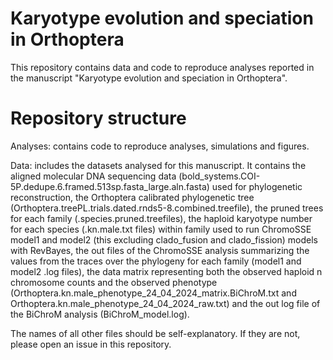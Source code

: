 # Karyotype evolution and speciation in Orthoptera
This repository contains data and code to reproduce analyses reported in the manuscript "Karyotype evolution and speciation in Orthoptera".

# Repository structure
Analyses: contains code to reproduce analyses, simulations and figures.

Data: includes the datasets analysed for this manuscript. It contains the aligned molecular DNA sequencing data (bold_systems.COI-5P.dedupe.6.framed.513sp.fasta_large.aln.fasta) used for phylogenetic reconstruction, the Orthoptera calibrated phylogenetic tree (Orthoptera.treePL.trials.dated.rnds5-8.combined.treefile), the pruned trees for each family (.species.pruned.treefiles), the haploid karyotype number for each species (.kn.male.txt files) within family used to run ChromoSSE model1 and model2 (this excluding clado_fusion and clado_fission) models with RevBayes, the out files of the ChromoSSE analysis summarizing the values from the traces over the phylogeny for each family (model1 and model2 .log files), the data matrix representing both the observed haploid n chromosome counts and the observed phenotype (Orthoptera.kn.male_phenotype_24_04_2024_matrix.BiChroM.txt and Orthoptera.kn.male_phenotype_24_04_2024_raw.txt) and the out log file of the BiChroM analysis (BiChroM_model.log).

The names of all other files should be self-explanatory. If they are not, please open an issue in this repository.
